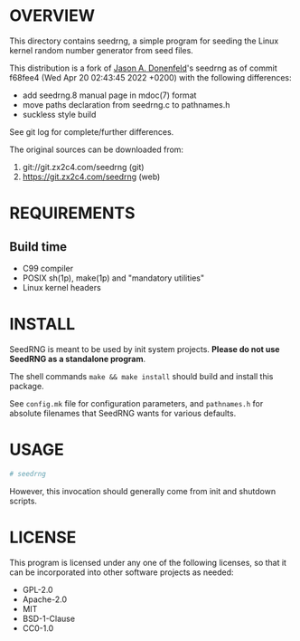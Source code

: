 OVERVIEW
========

This directory contains seedrng, a simple program for seeding the Linux kernel
random number generator from seed files.

This distribution is a fork of [Jason A. Donenfeld][1]'s seedrng as of commit
f68fee4 (Wed Apr 20 02:43:45 2022 +0200) with the following differences:

- add seedrng.8 manual page in mdoc(7) format
- move paths declaration from seedrng.c to pathnames.h
- suckless style build

[1]: mailto:Jason@zx2c4.com

See git log for complete/further differences.

The original sources can be downloaded from:
1. git://git.zx2c4.com/seedrng    (git)
2. https://git.zx2c4.com/seedrng  (web)


REQUIREMENTS
============

Build time
----------
- C99 compiler
- POSIX sh(1p), make(1p) and "mandatory utilities"
- Linux kernel headers


INSTALL
=======

SeedRNG is meant to be used by init system projects.
**Please do not use SeedRNG as a standalone program**.

The shell commands `make && make install` should build and install this
package.

See `config.mk` file for configuration parameters, and `pathnames.h` for
absolute filenames that SeedRNG wants for various defaults.


USAGE
=====

```sh
# seedrng
```

However, this invocation should generally come from init and shutdown scripts.


LICENSE
=======

This program is licensed under any one of the following licenses, so that it
can be incorporated into other software projects as needed:

- GPL-2.0
- Apache-2.0
- MIT
- BSD-1-Clause
- CC0-1.0
